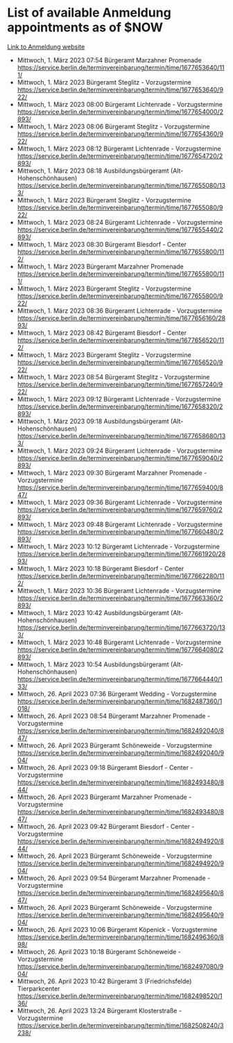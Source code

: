 # List of available Anmeldung appointments as of $NOW
[Link to Anmeldung website](https://service.berlin.de/terminvereinbarung/termin/tag.php?termin=1&anliegen[]=120686&dienstleisterlist=122210,122217,327316,122219,327312,122227,327314,122231,327346,122243,327348,122254,122252,329742,122260,329745,122262,329748,122271,327278,122273,327274,122277,327276,330436,122280,327294,122282,327290,122284,327292,122291,327270,122285,327266,122286,327264,122296,327268,150230,329760,122297,327286,122294,327284,122312,329763,122314,329775,122304,327330,122311,327334,122309,327332,317869,122281,327352,122279,329772,122283,122276,327324,122274,327326,122267,329766,122246,327318,122251,327320,122257,327322,122208,327298,122226,327300&herkunft=http%3A%2F%2Fservice.berlin.de%2Fdienstleistung%2F120686%2F)
- Mittwoch, 1. März 2023 07:54 Bürgeramt Marzahner Promenade https://service.berlin.de/terminvereinbarung/termin/time/1677653640/111/
- Mittwoch, 1. März 2023  Bürgeramt Steglitz - Vorzugstermine https://service.berlin.de/terminvereinbarung/termin/time/1677653640/922/
- Mittwoch, 1. März 2023 08:00 Bürgeramt Lichtenrade - Vorzugstermine https://service.berlin.de/terminvereinbarung/termin/time/1677654000/2893/
- Mittwoch, 1. März 2023 08:06 Bürgeramt Steglitz - Vorzugstermine https://service.berlin.de/terminvereinbarung/termin/time/1677654360/922/
- Mittwoch, 1. März 2023 08:12 Bürgeramt Lichtenrade - Vorzugstermine https://service.berlin.de/terminvereinbarung/termin/time/1677654720/2893/
- Mittwoch, 1. März 2023 08:18 Ausbildungsbürgeramt (Alt- Hohenschönhausen) https://service.berlin.de/terminvereinbarung/termin/time/1677655080/133/
- Mittwoch, 1. März 2023  Bürgeramt Steglitz - Vorzugstermine https://service.berlin.de/terminvereinbarung/termin/time/1677655080/922/
- Mittwoch, 1. März 2023 08:24 Bürgeramt Lichtenrade - Vorzugstermine https://service.berlin.de/terminvereinbarung/termin/time/1677655440/2893/
- Mittwoch, 1. März 2023 08:30 Bürgeramt Biesdorf - Center https://service.berlin.de/terminvereinbarung/termin/time/1677655800/112/
- Mittwoch, 1. März 2023  Bürgeramt Marzahner Promenade https://service.berlin.de/terminvereinbarung/termin/time/1677655800/111/
- Mittwoch, 1. März 2023  Bürgeramt Steglitz - Vorzugstermine https://service.berlin.de/terminvereinbarung/termin/time/1677655800/922/
- Mittwoch, 1. März 2023 08:36 Bürgeramt Lichtenrade - Vorzugstermine https://service.berlin.de/terminvereinbarung/termin/time/1677656160/2893/
- Mittwoch, 1. März 2023 08:42 Bürgeramt Biesdorf - Center https://service.berlin.de/terminvereinbarung/termin/time/1677656520/112/
- Mittwoch, 1. März 2023  Bürgeramt Steglitz - Vorzugstermine https://service.berlin.de/terminvereinbarung/termin/time/1677656520/922/
- Mittwoch, 1. März 2023 08:54 Bürgeramt Steglitz - Vorzugstermine https://service.berlin.de/terminvereinbarung/termin/time/1677657240/922/
- Mittwoch, 1. März 2023 09:12 Bürgeramt Lichtenrade - Vorzugstermine https://service.berlin.de/terminvereinbarung/termin/time/1677658320/2893/
- Mittwoch, 1. März 2023 09:18 Ausbildungsbürgeramt (Alt- Hohenschönhausen) https://service.berlin.de/terminvereinbarung/termin/time/1677658680/133/
- Mittwoch, 1. März 2023 09:24 Bürgeramt Lichtenrade - Vorzugstermine https://service.berlin.de/terminvereinbarung/termin/time/1677659040/2893/
- Mittwoch, 1. März 2023 09:30 Bürgeramt Marzahner Promenade - Vorzugstermine https://service.berlin.de/terminvereinbarung/termin/time/1677659400/847/
- Mittwoch, 1. März 2023 09:36 Bürgeramt Lichtenrade - Vorzugstermine https://service.berlin.de/terminvereinbarung/termin/time/1677659760/2893/
- Mittwoch, 1. März 2023 09:48 Bürgeramt Lichtenrade - Vorzugstermine https://service.berlin.de/terminvereinbarung/termin/time/1677660480/2893/
- Mittwoch, 1. März 2023 10:12 Bürgeramt Lichtenrade - Vorzugstermine https://service.berlin.de/terminvereinbarung/termin/time/1677661920/2893/
- Mittwoch, 1. März 2023 10:18 Bürgeramt Biesdorf - Center https://service.berlin.de/terminvereinbarung/termin/time/1677662280/112/
- Mittwoch, 1. März 2023 10:36 Bürgeramt Lichtenrade - Vorzugstermine https://service.berlin.de/terminvereinbarung/termin/time/1677663360/2893/
- Mittwoch, 1. März 2023 10:42 Ausbildungsbürgeramt (Alt- Hohenschönhausen) https://service.berlin.de/terminvereinbarung/termin/time/1677663720/133/
- Mittwoch, 1. März 2023 10:48 Bürgeramt Lichtenrade - Vorzugstermine https://service.berlin.de/terminvereinbarung/termin/time/1677664080/2893/
- Mittwoch, 1. März 2023 10:54 Ausbildungsbürgeramt (Alt- Hohenschönhausen) https://service.berlin.de/terminvereinbarung/termin/time/1677664440/133/
- Mittwoch, 26. April 2023 07:36 Bürgeramt Wedding - Vorzugstermine https://service.berlin.de/terminvereinbarung/termin/time/1682487360/1018/
- Mittwoch, 26. April 2023 08:54 Bürgeramt Marzahner Promenade - Vorzugstermine https://service.berlin.de/terminvereinbarung/termin/time/1682492040/847/
- Mittwoch, 26. April 2023  Bürgeramt Schöneweide - Vorzugstermine https://service.berlin.de/terminvereinbarung/termin/time/1682492040/904/
- Mittwoch, 26. April 2023 09:18 Bürgeramt Biesdorf - Center - Vorzugstermine https://service.berlin.de/terminvereinbarung/termin/time/1682493480/844/
- Mittwoch, 26. April 2023  Bürgeramt Marzahner Promenade - Vorzugstermine https://service.berlin.de/terminvereinbarung/termin/time/1682493480/847/
- Mittwoch, 26. April 2023 09:42 Bürgeramt Biesdorf - Center - Vorzugstermine https://service.berlin.de/terminvereinbarung/termin/time/1682494920/844/
- Mittwoch, 26. April 2023  Bürgeramt Schöneweide - Vorzugstermine https://service.berlin.de/terminvereinbarung/termin/time/1682494920/904/
- Mittwoch, 26. April 2023 09:54 Bürgeramt Marzahner Promenade - Vorzugstermine https://service.berlin.de/terminvereinbarung/termin/time/1682495640/847/
- Mittwoch, 26. April 2023  Bürgeramt Schöneweide - Vorzugstermine https://service.berlin.de/terminvereinbarung/termin/time/1682495640/904/
- Mittwoch, 26. April 2023 10:06 Bürgeramt Köpenick - Vorzugstermine https://service.berlin.de/terminvereinbarung/termin/time/1682496360/898/
- Mittwoch, 26. April 2023 10:18 Bürgeramt Schöneweide - Vorzugstermine https://service.berlin.de/terminvereinbarung/termin/time/1682497080/904/
- Mittwoch, 26. April 2023 10:42 Bürgeramt 3 (Friedrichsfelde) Tierparkcenter https://service.berlin.de/terminvereinbarung/termin/time/1682498520/136/
- Mittwoch, 26. April 2023 13:24 Bürgeramt Klosterstraße - Vorzugstermine https://service.berlin.de/terminvereinbarung/termin/time/1682508240/3238/
